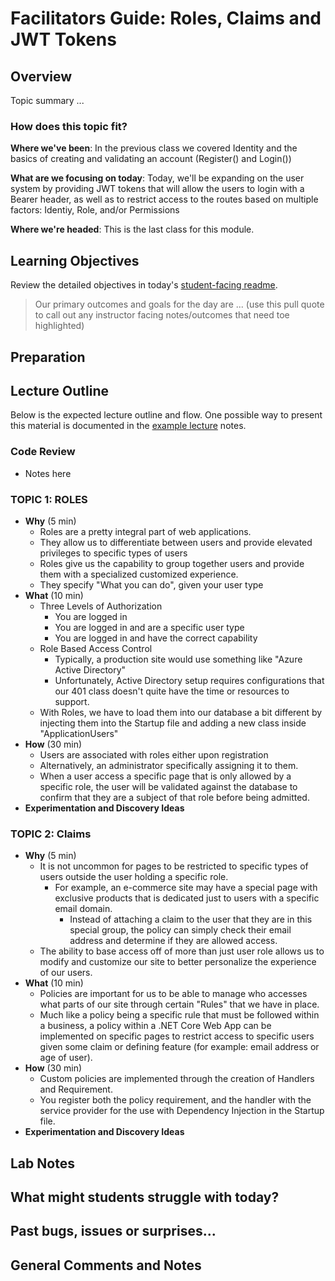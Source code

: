 # Facilitators Guide: Roles, Claims and JWT Tokens

## Overview

Topic summary ...

### How does this topic fit?

**Where we've been**:
In the previous class we covered Identity and the basics of creating and validating an account (Register() and Login())

**What are we focusing on today**:
Today, we'll be expanding on the user system by providing JWT tokens that will allow the users to login with a Bearer header, as well as to restrict access to the routes based on multiple factors: Identiy, Role, and/or Permissions

**Where we're headed**:
This is the last class for this module.

## Learning Objectives

Review the detailed objectives in today's [student-facing readme](../README.md).

> Our primary outcomes and goals for the day are ... (use this pull quote to call out any instructor facing notes/outcomes that need toe highlighted)

## Preparation

## Lecture Outline

Below is the expected lecture outline and flow. One possible way to present this material is documented in the [example lecture](../LECTURE-NOTES.md) notes.

### Code Review

- Notes here


### TOPIC 1: ROLES

- **Why** (5 min)
  - Roles are a pretty integral part of web applications.
  - They allow us to differentiate between users and provide elevated privileges to specific types of users
  - Roles give us the capability to group together users and provide them with a specialized customized experience.
  - They specify "What you can do", given your user type
- **What** (10 min)
  - Three Levels of Authorization
    - You are logged in
    - You are logged in and are a specific user type
    - You are logged in and have the correct capability
  - Role Based Access Control
    - Typically, a production site would use something like "Azure Active Directory"
    - Unfortunately, Active Directory setup requires configurations that our 401 class doesn't quite have the time or resources to support.
  - With Roles, we have to load them into our database a bit different by injecting them into the Startup file and adding a new class inside "ApplicationUsers"
- **How** (30 min)
  - Users are associated with roles either upon registration
  - Alternatively, an administrator specifically assigning it to them.
  - When a user access a specific page that is only allowed by a specific role, the user will be validated against the database to confirm that they are a subject of that role before being admitted.
- **Experimentation and Discovery Ideas**

### TOPIC 2: Claims

- **Why** (5 min)
  - It is not uncommon for pages to be restricted to specific types of users outside the user holding a specific role.
    - For example, an e-commerce site may have a special page with exclusive products that is dedicated just to users with a specific email domain.
      - Instead of attaching a claim to the user that they are in this special group, the policy can simply check their email address and determine if they are allowed access.
  - The ability to base access off of more than just user role allows us to modify and customize our site to better personalize the experience of our users.
- **What** (10 min)
  - Policies are important for us to be able to manage who accesses what parts of our site through certain "Rules" that we have in place.
  - Much like a policy being a specific rule that must be followed within a business, a policy within a .NET Core Web App can be implemented on specific pages to restrict access to specific users given some claim or defining feature (for example: email address or age of user).
- **How** (30 min)
  - Custom policies are implemented through the creation of Handlers and Requirement.
  - You register both the policy requirement, and the handler with the service provider for the use with Dependency Injection in the Startup file.
- **Experimentation and Discovery Ideas**

## Lab Notes

## What might students struggle with today?

## Past bugs, issues or surprises...

## General Comments and Notes
